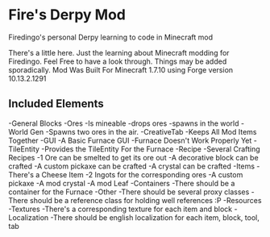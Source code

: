 # Fire's Derpy Mod
Firedingo's personal Derpy learning to code in Minecraft mod

There's a little here. Just the learning about Minecraft modding for Firedingo. Feel Free to have a look through.
Things may be added sporadically. Mod Was Built For Minecraft 1.7.10 using Forge version 10.13.2.1291

Included Elements
-------------------
-General Blocks
-Ores
    -Is mineable
    -drops ores
    -spawns in the world
-World Gen
    -Spawns two ores in the air.
-CreativeTab
    -Keeps All Mod Items Together
-GUI
    -A Basic Furnace GUI
    -Furnace Doesn't Work Properly Yet
-TileEntity
    -Provides the TileEntity For the Furnace
-Recipe
    -Several Crafting Recipes
    -1 Ore can be smelted to get its ore out
    -A decorative block can be crafted
    -A custom pickaxe can be crafted
    -A crystal can be crafted
-Items
    -There's a Cheese Item
    -2 Ingots for the corresponding ores
    -A custom pickaxe
    -A mod crystal
    -A mod Leaf
-Containers
    -There should be a container for the Furnace
-Other
    -There should be several proxy classes
    -There should be a reference class for holding well references :P
-Resources
    -Textures
        -There's a corresponding texture for each item and block
    -Localization
        -There should be english localization for each item, block, tool, tab

